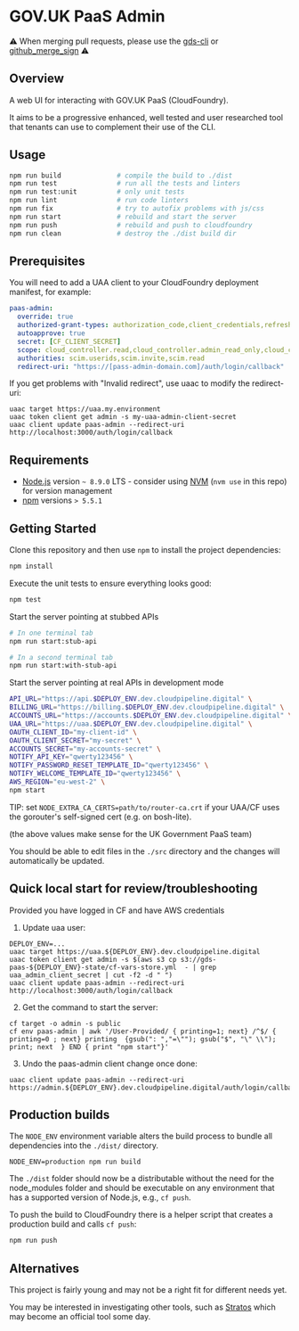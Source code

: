 # GOV.UK PaaS Admin

⚠️
When merging pull requests,
please use the [gds-cli](https://github.com/alphagov/gds-cli)
or [github_merge_sign](https://rubygems.org/gems/github_merge_sign)
⚠️

## Overview

A web UI for interacting with GOV.UK PaaS (CloudFoundry).

It aims to be a progressive enhanced, well tested and user researched tool that
tenants can use to complement their use of the CLI.

## Usage

```sh
npm run build              # compile the build to ./dist
npm run test               # run all the tests and linters
npm run test:unit          # only unit tests
npm run lint               # run code linters
npm run fix                # try to autofix problems with js/css
npm run start              # rebuild and start the server
npm run push               # rebuild and push to cloudfoundry
npm run clean              # destroy the ./dist build dir
```

## Prerequisites

You will need to add a UAA client to your CloudFoundry deployment manifest, for example:

```yaml
paas-admin:
  override: true
  authorized-grant-types: authorization_code,client_credentials,refresh_token
  autoapprove: true
  secret: [CF_CLIENT_SECRET]
  scope: cloud_controller.read,cloud_controller.admin_read_only,cloud_controller.global_auditor,cloud_controller.write,scim.me,openid,profile,uaa.user,cloud_controller.admincloud_controller.read,cloud_controller.admin_read_only,cloud_controller.global_auditor,cloud_controller.write,scim.me,openid,profile,uaa.user,cloud_controller.admin
  authorities: scim.userids,scim.invite,scim.read
  redirect-uri: "https://[pass-admin-domain.com]/auth/login/callback"
```

If you get problems with "Invalid redirect", use uaac to modify the
redirect-uri:

```
uaac target https://uaa.my.environment
uaac token client get admin -s my-uaa-admin-client-secret
uaac client update paas-admin --redirect-uri http://localhost:3000/auth/login/callback
```

## Requirements

* [Node.js](https://nodejs.org/en/) version `~ 8.9.0` LTS - consider using
  [NVM](https://github.com/creationix/nvm) (`nvm use` in this repo) for version
management
* [npm](https://www.npmjs.com/) versions `> 5.5.1`

## Getting Started

Clone this repository and then use `npm` to install the project dependencies:

```sh
npm install
```

Execute the unit tests to ensure everything looks good:

```sh
npm test
```

Start the server pointing at stubbed APIs

```sh
# In one terminal tab
npm run start:stub-api

# In a second terminal tab
npm run start:with-stub-api
```

Start the server pointing at real APIs in development mode

```sh
API_URL="https://api.$DEPLOY_ENV.dev.cloudpipeline.digital" \
BILLING_URL="https://billing.$DEPLOY_ENV.dev.cloudpipeline.digital" \
ACCOUNTS_URL="https://accounts.$DEPLOY_ENV.dev.cloudpipeline.digital" \
UAA_URL="https://uaa.$DEPLOY_ENV.dev.cloudpipeline.digital" \
OAUTH_CLIENT_ID="my-client-id" \
OAUTH_CLIENT_SECRET="my-secret" \
ACCOUNTS_SECRET="my-accounts-secret" \
NOTIFY_API_KEY="qwerty123456" \
NOTIFY_PASSWORD_RESET_TEMPLATE_ID="qwerty123456" \
NOTIFY_WELCOME_TEMPLATE_ID="qwerty123456" \
AWS_REGION="eu-west-2" \
npm start
```

TIP: set `NODE_EXTRA_CA_CERTS=path/to/router-ca.crt` if your UAA/CF uses the
gorouter's self-signed cert (e.g. on bosh-lite).

(the above values make sense for the UK Government PaaS team)

You should be able to edit files in the `./src` directory and the changes will
automatically be updated.

## Quick local start for review/troubleshooting

Provided you have logged in CF and have AWS credentials

1. Update uaa user:

```
DEPLOY_ENV=...
uaac target https://uaa.${DEPLOY_ENV}.dev.cloudpipeline.digital
uaac token client get admin -s $(aws s3 cp s3://gds-paas-${DEPLOY_ENV}-state/cf-vars-store.yml  - | grep uaa_admin_client_secret | cut -f2 -d " ")
uaac client update paas-admin --redirect-uri http://localhost:3000/auth/login/callback
```

2. Get the command to start the server:

```
cf target -o admin -s public
cf env paas-admin | awk '/User-Provided/ { printing=1; next} /^$/ { printing=0 ; next} printing  {gsub(": ","=\""); gsub("$", "\" \\"); print; next  } END { print "npm start"}'

```

3. Undo the paas-admin client change once done:


```
uaac client update paas-admin --redirect-uri https://admin.${DEPLOY_ENV}.dev.cloudpipeline.digital/auth/login/callback
```


## Production builds

The `NODE_ENV` environment variable alters the build process to bundle all
dependencies into the `./dist/` directory.

```
NODE_ENV=production npm run build
```

The `./dist` folder should now be a distributable without the need for the
node_modules folder and should be executable on any environment that has a
supported version of Node.js, e.g., `cf push`.

To push the build to CloudFoundry there is a helper script that creates a
production build and calls `cf push`:

```sh
npm run push
```

## Alternatives

This project is fairly young and may not be a right fit for different needs yet.

You may be interested in investigating other tools, such as
[Stratos](https://github.com/cloudfoundry-incubator/stratos) which may become
an official tool some day.

